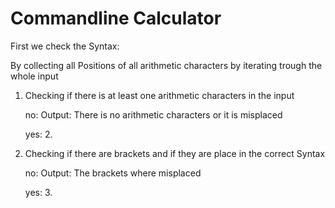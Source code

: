 # Commandline Calculator

First we check the Syntax:

By collecting all Positions of all arithmetic characters by iterating trough the whole input 

1. Checking if there is at least one arithmetic characters in the input 

    no: Output: There is no arithmetic characters or it is misplaced 

    yes: 2.

2. Checking if there are brackets and if they are place in the correct Syntax

    no: Output: The brackets where misplaced

    yes: 3.

